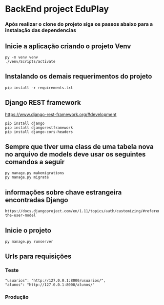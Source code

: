 # BackEnd project EduPlay

### Após realizar o clone do projeto siga os passos abaixo para a instalação das dependencias

## Inicie a aplicação criando o projeto Venv

```
py -m venv venv
./venv/Scripts/activate
```

## Instalando os demais requerimentos do projeto

```
pip install -r requirements.txt
```

## Django REST framework
https://www.django-rest-framework.org/#development

```
pip install django
pip install djangorestframework
pip install django-cors-headers
```

## Sempre que tiver uma class de uma tabela nova no arquivo de models deve usar os seguintes comandos a seguir

```
py manage.py makemigrations
py manage.py migrate
```

## informações sobre chave estrangeira encontradas Django

```
https://docs.djangoproject.com/en/1.11/topics/auth/customizing/#referencing-the-user-model
```

## Inicie o projeto

```
py manage.py runserver
```

## Urls para requisições
### Teste
```
"usuarios": "http://127.0.0.1:8000/usuarios/",
"alunos": "http://127.0.0.1:8000/alunos/"
```

### Produção
```
```
